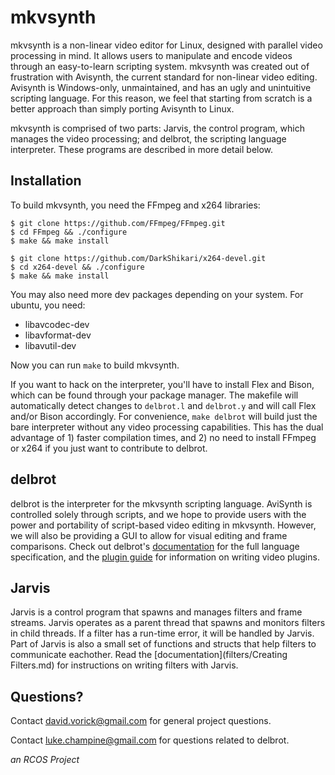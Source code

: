 # mkvsynth #

mkvsynth is a non-linear video editor for Linux, designed with parallel video processing in mind. It allows users to manipulate and encode videos through an easy-to-learn scripting system. mkvsynth was created out of frustration with Avisynth, the current standard for non-linear video editing. Avisynth is Windows-only, unmaintained, and has an ugly and unintuitive scripting language. For this reason, we feel that starting from scratch is a better approach than simply porting Avisynth to Linux.

mkvsynth is comprised of two parts: Jarvis, the control program, which manages the video processing; and delbrot, the scripting language interpreter. These programs are described in more detail below.

Installation
------------
To build mkvsynth, you need the FFmpeg and x264 libraries:
```
$ git clone https://github.com/FFmpeg/FFmpeg.git
$ cd FFmpeg && ./configure
$ make && make install

$ git clone https://github.com/DarkShikari/x264-devel.git
$ cd x264-devel && ./configure
$ make && make install
```
You may also need more dev packages depending on your system. For ubuntu, you need:

- libavcodec-dev
- libavformat-dev
- libavutil-dev

Now you can run `make` to build mkvsynth.

If you want to hack on the interpreter, you'll have to install Flex and Bison, which can be found through your package manager. The makefile will automatically detect changes to `delbrot.l` and `delbrot.y` and will call Flex and/or Bison accordingly. For convenience, `make delbrot` will build just the bare interpreter without any video processing capabilities. This has the dual advantage of 1) faster compilation times, and 2) no need to install FFmpeg or x264 if you just want to contribute to delbrot.

delbrot
-------
delbrot is the interpreter for the mkvsynth scripting language. AviSynth is controlled solely through scripts, and we hope to provide users with the power and portability of script-based video editing in mkvsynth. However, we will also be providing a GUI to allow for visual editing and frame comparisons. Check out delbrot's [documentation](delbrot/documentation.md) for the full language specification, and the [plugin guide](delbrot/plugins.md) for information on writing video plugins.

Jarvis
------
Jarvis is a control program that spawns and manages filters and frame streams. Jarvis operates as a parent thread that spawns and monitors filters in child threads. If a filter has a run-time error, it will be handled by Jarvis. Part of Jarvis is also a small set of functions and structs that help filters to communicate eachother. Read the [documentation](filters/Creating Filters.md) for instructions on writing filters with Jarvis.

Questions?
----------
Contact david.vorick@gmail.com for general project questions.

Contact luke.champine@gmail.com for questions related to delbrot.

*an RCOS Project*
